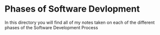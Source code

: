 # Phases of Software Devlopment
In this directory you will find all of my notes taken on each of the different phases of the Software Development Process